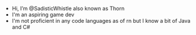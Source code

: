 - Hi, I’m @SadisticWhistle also known as Thorn
- I'm an aspiring game dev
- I'm not proficient in any code languages as of rn but I know a bit of Java and C#


<!---
SadisticWhistle/SadisticWhistle is a ✨ special ✨ repository because its `README.md` (this file) appears on your GitHub profile.
You can click the Preview link to take a look at your changes.
--->
